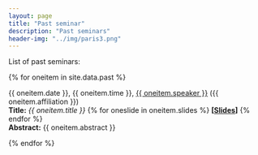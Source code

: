 ```yaml
---
layout: page
title: "Past seminar"
description: "Past seminars"
header-img: "../img/paris3.png"
---
```


List of past seminars: 


{% for oneitem in site.data.past %}
<p>
  {{ oneitem.date }}, {{ oneitem.time }}, <a href="{{ oneitem.url }}">{{ oneitem.speaker }}</a> ({{ oneitem.affiliation }})<br/>
  <b>Title:</b> <i>{{ oneitem.title }}</i>
  {% for oneslide in oneitem.slides %}
    <b>[<a href="../slides/{{ oneslide }}.pdf">Slides</a>]</b>
  {% endfor %}
  <br/>
  <b>Abstract:</b> {{ oneitem.abstract }} 
  </p>
{% endfor %}
